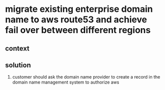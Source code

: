 # migrate existing enterprise domain name to aws route53 and achieve fail over between different regions

## context

## solution 
1. customer should ask the domain name provider to create a record in the domain name management system to authorize aws 
